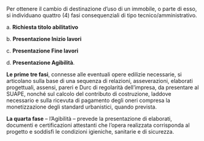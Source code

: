 Per ottenere il cambio di destinazione d’uso di un immobile, o parte di esso, si individuano quattro (4) fasi consequenziali di tipo tecnico/amministrativo.

a.	**Richiesta titolo abilitativo**

b.	**Presentazione Inizio lavori**

c.	**Presentazione Fine lavori**

d.	**Presentazione Agibilità**.


**Le prime tre fasi**, connesse alle eventuali opere edilizie necessarie, si articolano sulla base di una sequenza di relazioni, asseverazioni, elaborati progettuali, assensi, pareri e Durc di regolarità dell’impresa, da presentare al SUAPE, nonché sul calcolo del contributo di costruzione, laddove necessario e sulla ricevuta di pagamento degli oneri compresa la monetizzazione degli standard urbanistici, quando prevista.


**La quarta fase** – l’Agibilità – prevede la presentazione di elaborati, documenti e certificazioni attestanti che l’opera realizzata corrisponda al progetto e soddisfi le condizioni igieniche, sanitarie e di sicurezza.
